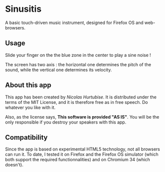 Sinusitis
=========

A basic touch-driven music instrument, designed for Firefox OS and web-browsers.

## Usage

Slide your finger on the the blue zone in the center to play a sine noise !

The screen has two axis : the horizontal one determines the pitch of the sound, while the vertical one determines its velocity.

## About this app

This app has been created by *Nicolas Hurtubise*. It is distributed under the terms of the MIT License, and it is therefore free as in free speech. Do whatever you like with it.

Also, as the license says, **This software is provided "AS IS"**. You will be the only responsible if you destroy your speakers with this app.

## Compatibility

Since the app is based on experimental HTML5 technology, not all browsers can run it. To date, I tested it on Firefox and the Firefox OS simulator (which both support the required functionnalities) and on Chromium 34 (which doesn't).
